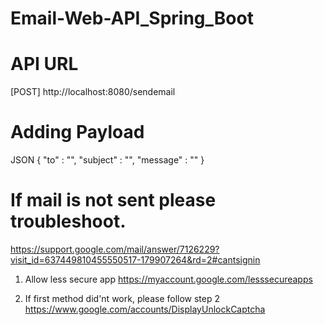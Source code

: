 # Email-Web-API_Spring_Boot

# API URL
[POST] http://localhost:8080/sendemail

# Adding Payload
JSON
{
	"to" : "",
	"subject" : "",
	"message" : ""
}


# If mail is not sent please troubleshoot.
 https://support.google.com/mail/answer/7126229?visit_id=637449810455550517-179907264&rd=2#cantsignin
 
 1. Allow less secure app
 https://myaccount.google.com/lesssecureapps
	
 2. If first method did'nt work, please follow step 2
 https://www.google.com/accounts/DisplayUnlockCaptcha
